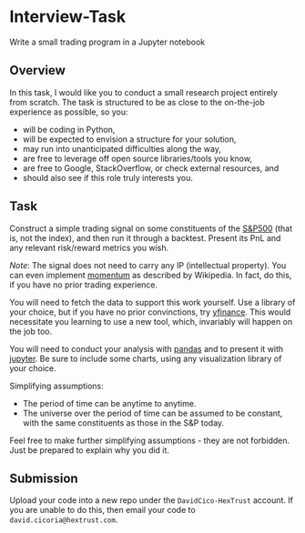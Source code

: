 # Interview-Task
Write a small trading program in a Jupyter notebook

## Overview

In this task, I would like you to conduct a small research project entirely from scratch. The task is structured to be as close to the on-the-job experience as possible, so you:

- will be coding in Python,
- will be expected to envision a structure for your solution,
- may run into unanticipated difficulties along the way,
- are free to leverage off open source libraries/tools you know,
- are free to Google, StackOverflow, or check external resources, and
- should also see if this role truly interests you.

## Task

Construct a simple trading signal on some constituents of the [S&P500](https://en.wikipedia.org/wiki/S%26P_500) (that is, not the index), and then run it through a backtest. Present its PnL and any relevant risk/reward metrics you wish.

_Note_: The signal does not need to carry any IP (intellectual property). You can even implement [momentum](<https://en.wikipedia.org/wiki/Momentum_(technical_analysis)>) as described by Wikipedia. In fact, do this, if you have no prior trading experience.

You will need to fetch the data to support this work yourself. Use a library of your choice, but if you have no prior convinctions, try [yfinance](https://github.com/ranaroussi/yfinance). This would necessitate you learning to use a new tool, which, invariably will happen on the job too.

You will need to conduct your analysis with [pandas](https://github.com/pandas-dev/pandas) and to present it with [jupyter](https://github.com/jupyterlab/jupyterlab/). Be sure to include some charts, using any visualization library of your choice.

Simplifying assumptions:

- The period of time can be anytime to anytime.
- The universe over the period of time can be assumed to be constant, with the same constituents as those in the S&P today.

Feel free to make further simplifying assumptions - they are not forbidden. Just be prepared to explain why you did it.

## Submission

Upload your code into a new repo under the `DavidCico-HexTrust` account. If you are unable to do this, then email your code to `david.cicoria@hextrust.com`.
